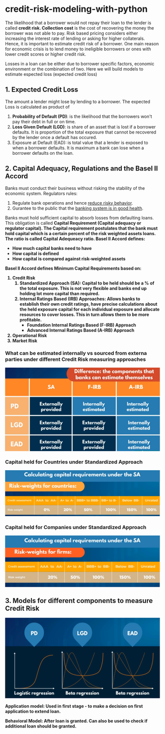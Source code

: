 # credit-risk-modeling-with-python

The likelihood that a borrower would not repay their loan to the lender is called __credit risk. Collection cost__ is the cost of recovering the money the borrower was not able to pay. Risk based pricing considers either increasing the interest rate of lending or asking for higher collaterals. Hence, it is important to estimate credit risk of a borrower. One main reason for economic crisis is to lend money to ineligible borrowers or ones with lower credit scores or higher credit risk.
 
Losses in a loan can be either due to borrower specific factors, economic environment or the combination of two. Here we will build models to estimate espected loss (expected credit loss)

<h2><a id="ecl">1. Expected Credit Loss</a></h2>

The amount a lender might lose by lending to a borrower. The expected Loss is calculated as product of 

<ol>
<li><b>Probability of Default (PD)</b>: is the likelihood that the borrowers won't pay their debt in full or on time. </li>
<li><b>Loss Given Default (LGD)</b>: is share of an asset that is lost if a borrower defaults. It is proportion of the total exposure that cannot be recovered by the lender once a default has occured.</li>
<li><a>Exposure at Default (EAD)</b>: is total value that a lender is exposed to when a borrower defaults. It is maximum a bank can lose when a borrower defaults on the loan.</li>
</ol>

<h2><a id="regulations">2. Capital Adequacy, Regulations and the Basel II Accord</a></h2>
<p>Banks must conduct their business without risking the stability of the economic system. Regulators rules: </p>
<ol>
<li>Regulate bank operations and hence <u>reduce risky behavior</u>.</li>
<li>Gurantee to the public that the <u>banking system is in good health</u>.</li>
</ol>

<p>Banks must hold sufficient capital to absorb losses from defaulting loans. This obligation is called <b>Capital Requirement (Capital adequacy or regulator capital). The Capital requirement postulates that the bank must hold capital which is a certain percent of the risk weighted assets loans. The ratio is called Capital Adequeacy ratio. <b>Basel II Accord</b> defines: </p>
<ul>
<li>How much capital banks need to have</li>
<li>How capital is defined</li>
<li>How capital is compared against risk-weighted assets</li>
</ul>

<p>Basel II Accord defines <b>Minimum Capital Requirements</b> based on: </p>
<ol>
<li>Credit Risk<ol>
<li>Standardized Approach (SA): Capital to be held should be a % of the total exposure. This is not very flexible and banks end up holding lot more capital than required.</li>
<li>Internal Ratings Based (IRB) Approaches: Allows banks to establish their own credit ratings, have precise calculations about the held exposure capital for each individual exposure and allocate resources to cover losses. This in turn allows them to be more profitable.<ul>
<li>Foundation Internal Ratings Based (F-IRB) Approach</li>
<li>Advanced Internal Ratings Based (A-IRB) Approach</li>
</ul></li>
</ol></li>
<li>Operational Risk</li>
<li>Market Risk</li>
</ol>

<h3>What can be estimated internally vs sourced from externa parties under different Credit Risk measuring approaches</h3>

<img src="./Images/BaselI Accord allowed modeling.png" />

<h3>Capital held for Countries under Standardized Approach</h3>

<img src="./Images/SA-Capital-countries.png" />

<h3>Capital held for Companies under Standardized Approach</h3>

<img src="./Images/SA-Capital-companies.png" />

<h2><a id="modeltypes">3. Models for different components to measure Credit Risk</a></h2>

<img src="./Images/modeltypes_for_differentcompoents.png" />

Application model: Used in first stage - to make a decision on first application to extend loan. 

Behavioral Model: After loan is granted. Can also be used to check if additional loan should be granted.

